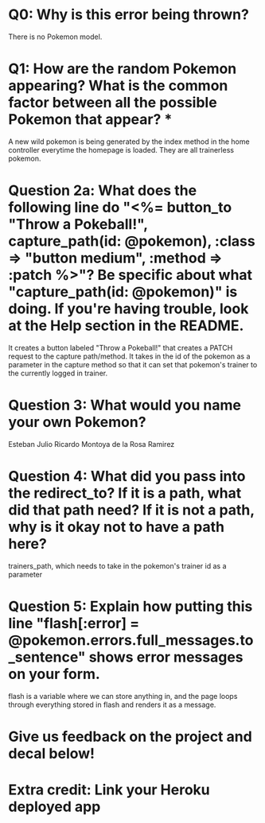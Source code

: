 # Q0: Why is this error being thrown?
There is no Pokemon model.

# Q1: How are the random Pokemon appearing? What is the common factor between all the possible Pokemon that appear? *
A new wild pokemon is being generated by the index method in the home controller everytime the homepage is loaded.
They are all trainerless pokemon.

# Question 2a: What does the following line do "<%= button_to "Throw a Pokeball!", capture_path(id: @pokemon), :class => "button medium", :method => :patch %>"? Be specific about what "capture_path(id: @pokemon)" is doing. If you're having trouble, look at the Help section in the README.
It creates a button labeled "Throw a Pokeball!" that creates a PATCH request to the capture path/method. It takes in the id of the pokemon as a parameter in the capture method so that it can set that pokemon's trainer to the currently logged in trainer.

# Question 3: What would you name your own Pokemon?
Esteban Julio Ricardo Montoya de la Rosa Ramirez

# Question 4: What did you pass into the redirect_to? If it is a path, what did that path need? If it is not a path, why is it okay not to have a path here?
trainers_path, which needs to take in the pokemon's trainer id as a parameter

# Question 5: Explain how putting this line "flash[:error] = @pokemon.errors.full_messages.to_sentence" shows error messages on your form.
flash is a variable where we can store anything in, and the page loops through everything stored in flash and renders it as a message.

# Give us feedback on the project and decal below!

# Extra credit: Link your Heroku deployed app
